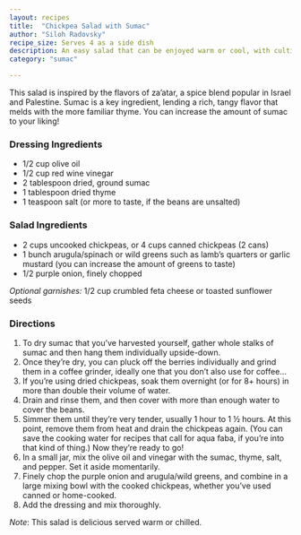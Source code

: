 ```yaml
---
layout: recipes
title:  "Chickpea Salad with Sumac"
author: "Siloh Radovsky"
recipe_size: Serves 4 as a side dish
description: An easy salad that can be enjoyed warm or cool, with cultivated greens or wild invasives.  
category: "sumac"

---
```

This salad is inspired by the flavors of za’atar, a spice blend popular in Israel and Palestine. Sumac is a key ingredient, lending a rich, tangy flavor that melds with the more familiar thyme. You can increase the amount of sumac to your liking! 

### Dressing Ingredients
- 1/2 cup olive oil
- 1/2 cup red wine vinegar
- 2 tablespoon dried, ground sumac
- 1 tablespoon dried thyme
- 1 teaspoon salt (or more to taste, if the beans are unsalted)

### Salad Ingredients
- 2 cups uncooked chickpeas, or 4 cups canned chickpeas (2 cans)
- 1 bunch arugula/spinach or wild greens such as lamb’s quarters or garlic mustard (you can increase the amount of greens to taste)
- 1/2 purple onion, finely chopped

_Optional garnishes:_ 1/2 cup crumbled feta cheese or toasted sunflower seeds 

### Directions
1. To dry sumac that you’ve harvested yourself, gather whole stalks of sumac and then hang them individually upside-down.
2. Once they’re dry, you can pluck off the berries individually and grind them in a coffee grinder, ideally one that you don’t also use for coffee…
3. If you’re using dried chickpeas, soak them overnight (or for 8+ hours) in more than double their volume of water.
4. Drain and rinse them, and then cover with more than enough water to cover the beans.
5. Simmer them until they’re very tender, usually 1 hour to 1 ½ hours. At this point, remove them from heat and drain the chickpeas again. (You can save the cooking water for recipes that call for aqua faba, if you’re into that kind of thing.) Now they’re ready to go!
6. In a small jar, mix the olive oil and vinegar with the sumac, thyme, salt, and pepper. Set it aside momentarily.
7. Finely chop the purple onion and arugula/wild greens, and combine in a large mixing bowl with the cooked chickpeas, whether you’ve used canned or home-cooked.
8. Add the dressing and mix thoroughly. 

_Note_: This salad is delicious served warm or chilled.
